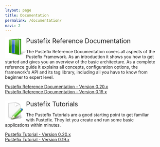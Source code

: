 ```yaml
---
layout: page 
title: Documentation
permalink: /documentation/
navi: 2
---
```

<div id="content">
  <div>
    <div>
      <img src="/img/icon_reference.png" align="left"/>
      <div style="font-size:150%;">Pustefix Reference Documentation</div>
      <p>
        The Pustefix Reference Documentation covers all aspects of the Pustefix Framework.
        As an introduction it shows you how to get started and gives you an overview of the basic architecture.
        As a complete reference guide it explains all concepts, configuration options, the framework's API and its
        tag library, including all you have to know from beginner to expert level.
      </p>
      <div>
        <a href="/documentation/0.20.x/reference.html">Pustefix Reference Documentation - Version 0.20.x</a>
      </div>
      <div>
        <a href="/documentation/0.19.x/reference.html">Pustefix Reference Documentation - Version 0.19.x</a>
      </div>
    </div>
    <div style="padding-top: 20px;">
      <img src="/img/icon_tutorials.png" align="left"/>
      <div style="font-size:150%;">Pustefix Tutorials</div>
      <p>
        The Pustefix Tutorials are a good starting point to get familiar with Pustefix. They let you create
        and run some basic applications within minutes.
      </p>
      <div>
        <a href="/documentation/0.20.x/tutorial.html">Pustefix Tutorial - Version 0.20.x</a>
      </div>
      <div>
        <a href="/documentation/0.19.x/tutorial.html">Pustefix Tutorial - Version 0.19.x</a>
      </div>
    </div>
  </div>
</div>
